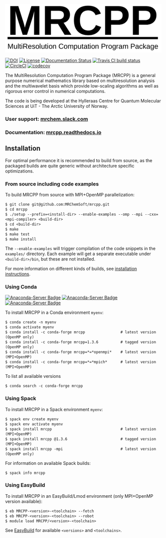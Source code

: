![MRCPP logo](https://github.com/MRChemSoft/mrcpp/raw/master/docs/gfx/logo.png)

[![DOI](https://zenodo.org/badge/DOI/10.5281/zenodo.3606670.svg)](https://doi.org/10.5281/zenodo.3606670)
[![License](https://img.shields.io/badge/license-%20LGPLv3-blue.svg)](../master/LICENSE)
[![Documentation Status](https://readthedocs.org/projects/mrcpp/badge/?version=latest)](http://mrcpp.readthedocs.io/en/latest/?badge=latest)
[![Travis CI build status](https://travis-ci.org/MRChemSoft/mrcpp.svg?branch=master)](https://travis-ci.org/MRChemSoft/mrcpp)
[![CircleCI](https://circleci.com/gh/MRChemSoft/mrcpp/tree/master.svg?style=svg)](https://circleci.com/gh/MRChemSoft/mrcpp)
[![codecov](https://codecov.io/gh/MRChemSoft/mrcpp/branch/master/graph/badge.svg)](https://codecov.io/gh/MRChemSoft/mrcpp)

The MultiResolution Computation Program Package (MRCPP) is a general
purpose numerical mathematics library based on multiresolution analysis
and the multiwavelet basis which provide low-scaling algorithms as well
as rigorous error control in numerical computations.

The code is being developed at the Hylleraas Centre for Quantum Molecular
Sciences at UiT - The Arctic University of Norway.

### User support: [mrchem.slack.com](https://join.slack.com/t/mrchem/shared_invite/enQtNTI3MjMzNjM0NTk0LWNkODZjNTMwYmM4NmRmODExMjQzMDc3NThlMzNmNmIyNWQwM2YwOGY0OWY4NmNmNzE4ZmM2NzgxYzUzNDg3NDM)
### Documentation: [mrcpp.readthedocs.io](http://mrcpp.readthedocs.io)


## Installation

For optimal performance it is recommended to build from source, as the packaged
builds are quite generic without architecture specific optimizations.

### From source including code examples

To build MRCPP from source with MPI+OpenMP parallelization:

    $ git clone git@github.com:MRChemSoft/mrcpp.git
    $ cd mrcpp
    $ ./setup --prefix=<install-dir> --enable-examples --omp --mpi --cxx=<mpi-compiler> <build-dir>
    $ cd <build-dir>
    $ make
    $ make test
    $ make install

The `--enable-examples` will trigger compilation of the code snippets in the
`examples/` directory. Each example will get a separate executable under
`<build-dir>/bin`, but these are not installed.

For more information on different kinds of builds, see
[installation instructions](http://mrcpp.readthedocs.io/en/latest/install.html).


### Using Conda

[![Anaconda-Server Badge](https://anaconda.org/conda-forge/mrcpp/badges/version.svg)](https://anaconda.org/conda-forge/mrcpp)
[![Anaconda-Server Badge](https://anaconda.org/conda-forge/mrcpp/badges/latest_release_date.svg)](https://anaconda.org/conda-forge/mrcpp)
[![Anaconda-Server Badge](https://anaconda.org/conda-forge/mrcpp/badges/downloads.svg)](https://anaconda.org/conda-forge/mrcpp)

To install MRCPP in a Conda environment `myenv`:

    $ conda create -n myenv
    $ conda activate myenv
    $ conda install -c conda-forge mrcpp                # latest version (OpenMP only)
    $ conda install -c conda-forge mrcpp=1.3.6          # tagged version (OpenMP only)
    $ conda install -c conda-forge mrcpp=*=*openmpi*    # latest version (MPI+OpenMP)
    $ conda install -c conda-forge mrcpp=*=*mpich*      # latest version (MPI+OpenMP)

To list all available versions

    $ conda search -c conda-forge mrcpp

### Using Spack

To install MRCPP in a Spack environment `myenv`:

    $ spack env create myenv
    $ spack env activate myenv
    $ spack install mrcpp                               # latest version (MPI+OpenMP)
    $ spack install mrcpp @1.3.6                        # tagged version (MPI+OpenMP)
    $ spack install mrcpp -mpi                          # latest version (OpenMP only)

For information on available Spack builds:

    $ spack info mrcpp


### Using EasyBuild

To install MRCPP in an EasyBuild/Lmod environment (only MPI+OpenMP version
available):

    $ eb MRCPP-<version>-<toolchain> --fetch
    $ eb MRCPP-<version>-<toolchain> --robot
    $ module load MRCPP/<version>-<toolchain>

See
[EasyBuild](https://github.com/easybuilders/easybuild-easyconfigs/tree/develop/easybuild/easyconfigs/m/MRCPP)
for available `<versions>` and `<toolchains>`.
